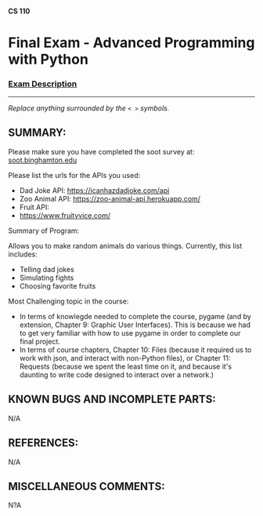 #### CS 110
# Final Exam - Advanced Programming with Python

### [Exam Description](https://docs.google.com/document/d/1FI-WV95nSTK1JMg5j5sKhxcbl46DPVPkBrxC3FMo45g/edit?usp=sharing)

***

_Replace anything surrounded by the `< >` symbols._

## SUMMARY:
Please make sure you have completed the soot survey at:
    [soot.binghamton.edu](https://soot.binghamton.edu)

Please list the urls for the APIs you used:

* Dad Joke API: https://icanhazdadjoke.com/api
* Zoo Animal API: https://zoo-animal-api.herokuapp.com/
* Fruit API:
* https://www.fruityvice.com/

Summary of Program:

Allows you to make random animals do various things. Currently, this list includes:
* Telling dad jokes
* Simulating fights
* Choosing favorite fruits

Most Challenging topic in the course:

* In terms of knowlegde needed to complete the course, pygame (and by extension, Chapter 9: Graphic User Interfaces). This is because we had to get very familiar with how to use pygame in order to complete our final project.
* In terms of course chapters, Chapter 10: Files (because it required us to work with json, and interact with non-Python files), or Chapter 11: Requests (because we spent the least time on it, and because it's daunting to write code designed to interact over a network.)

## KNOWN BUGS AND INCOMPLETE PARTS:
N/A

## REFERENCES:
N/A




## MISCELLANEOUS COMMENTS:
N?A